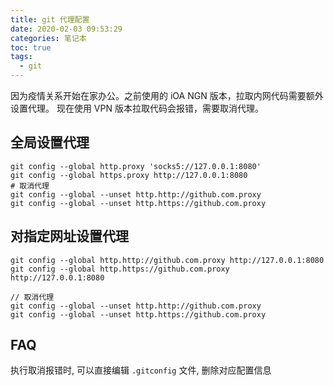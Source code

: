 ```yaml
---
title: git 代理配置
date: 2020-02-03 09:53:29
categories: 笔记本
toc: true
tags:
  - git
---
```


因为疫情关系开始在家办公。之前使用的 iOA NGN 版本，拉取内网代码需要额外设置代理。
现在使用 VPN 版本拉取代码会报错，需要取消代理。

## 全局设置代理

```shell
git config --global http.proxy 'socks5://127.0.0.1:8080'
git config --global https.proxy http://127.0.0.1:8080
# 取消代理
git config --global --unset http.http://github.com.proxy
git config --global --unset http.https://github.com.proxy
```

<!-- more -->

## 对指定网址设置代理

```shell
git config --global http.http://github.com.proxy http://127.0.0.1:8080
git config --global http.https://github.com.proxy http://127.0.0.1:8080

// 取消代理
git config --global --unset http.http://github.com.proxy
git config --global --unset http.https://github.com.proxy
```

## FAQ

执行取消报错时, 可以直接编辑 `.gitconfig` 文件, 删除对应配置信息
